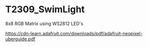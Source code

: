 # T2309_SwimLight

8x8 RGB Matrix using WS2812 LED's

https://cdn-learn.adafruit.com/downloads/pdf/adafruit-neopixel-uberguide.pdf
